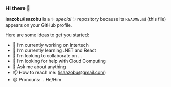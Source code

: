 ### Hi there 👋

**isazobu/isazobu** is a ✨ _special_ ✨ repository because its `README.md` (this file) appears on your GitHub profile.

Here are some ideas to get you started:

- 🔭 I’m currently working on Intertech
- 🌱 I’m currently learning .NET and React
- 👯 I’m looking to collaborate on ...
- 🤔 I’m looking for help with Cloud Computing
- 💬 Ask me about anything
- 📫 How to reach me: (isaazobu@gmail.com)
- 😄 Pronouns: ...He/Him

